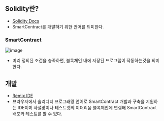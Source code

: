 ## Solidity란?
- [Solidity Docs](https://docs.soliditylang.org/en/v0.8.15/)
- SmartContract를 개발하기 위한 언어를 의미한다.


### SmartContract
![image](https://user-images.githubusercontent.com/79950504/182029471-213ba385-3b6e-4c80-91d8-06d0f337f531.png)
- 미리 정의된 조건을 충족하면, 블록체인 내에 저장된 프로그램이 작동하는것을 의미한다.

## 개발
- [Remix IDE](https://remix.ethereum.org/#optimize=false&runs=200&evmVersion=null&version=soljson-v0.8.7+commit.e28d00a7.js)
- 브라우저에서 솔리디티 프로그래밍 언어로 SmartContract 개발과 구축을 지원하는 IDE이며 사설망이나 테스트넷의 이더리움 블록체인에 연결해 SmartContract 배포와 테스트를 할 수 있다.
